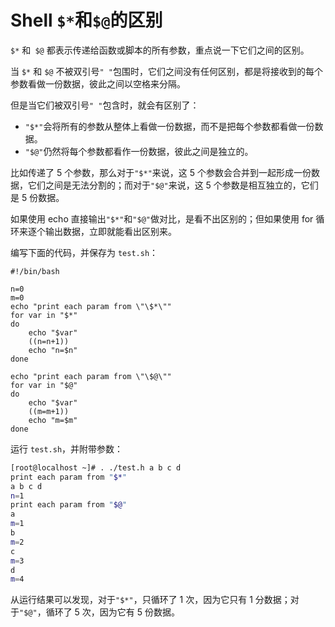 # Shell `$*`和`$@`的区别

`$*` 和` $@` 都表示传递给函数或脚本的所有参数，重点说一下它们之间的区别。

当 `$*` 和 `$@` 不被双引号`" "`包围时，它们之间没有任何区别，都是将接收到的每个参数看做一份数据，彼此之间以空格来分隔。

但是当它们被双引号`" "`包含时，就会有区别了：

- `"$*"`会将所有的参数从整体上看做一份数据，而不是把每个参数都看做一份数据。
- `"$@"`仍然将每个参数都看作一份数据，彼此之间是独立的。


比如传递了 5 个参数，那么对于`"$*"`来说，这 5 个参数会合并到一起形成一份数据，它们之间是无法分割的；而对于`"$@"`来说，这 5 个参数是相互独立的，它们是 5 份数据。

如果使用 echo 直接输出`"$*"`和`"$@"`做对比，是看不出区别的；但如果使用 for 循环来逐个输出数据，立即就能看出区别来。

编写下面的代码，并保存为 `test.sh`：

```shell
#!/bin/bash

n=0
m=0
echo "print each param from \"\$*\""
for var in "$*"
do    
	echo "$var"
	((n=n+1))
	echo "n=$n"
done

echo "print each param from \"\$@\""
for var in "$@"
do
	echo "$var"
	((m=m+1))
	echo "m=$m"
done
```

运行 `test.sh`，并附带参数：

```bash
[root@localhost ~]# . ./test.h a b c d
print each param from "$*"
a b c d
n=1
print each param from "$@"
a
m=1
b
m=2
c
m=3
d
m=4

```

从运行结果可以发现，对于`"$*"`，只循环了 1 次，因为它只有 1 分数据；对于`"$@"`，循环了 5 次，因为它有 5 份数据。

